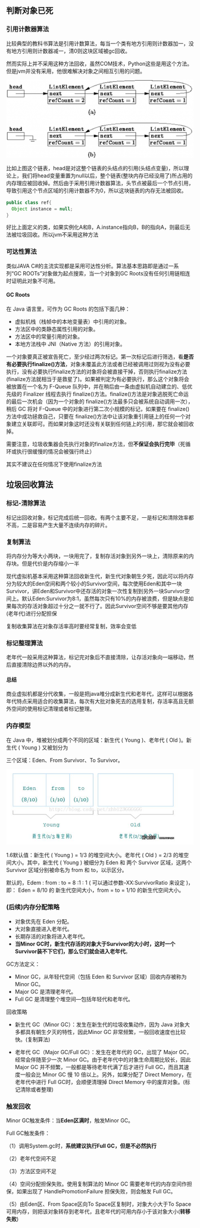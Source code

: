 ## 判断对象已死

### 引用计数器算法

比较典型的教科书算法是引用计数算法，每当一个类有地方引用则计数器加一，没有地方引用则计数器减一，清0则这块区域被gc回收。

然而实际上并不采用这种方法回收，虽然COM技术，Python这些是用这个方法。但是jvm并没有采用，他很难解决对象之间相互引用的问题。

![](image/ref0.png)

比如上图这个链表，head是对这整个链表的头结点的引用(头结点变量)，所以理论上，我们将head变量重置为null以后，整个链表(整块内存已经没用了)所占用的内存理应被回收掉。然后由于采用引用计数器算法，头节点被最后一个节点引用，导致引用这个节点区域的引用计数器不为0，所以这块链表的内存无法被回收。


``` java
public class ref{
  Object instance = null;
}

```

好比上面定义的类，如果实例化A和B，A.instance指向B，B的指向A，则最后无法被垃圾回收。所以jvm不采用这种方法


### 可达性算法
类似JAVA C#的主流实现都是采用可达性分析。算法基本思路即是通过一系列“GC ROOTs”对象做为起点搜索，当一个对象到GC Roots没有任何引用链相连时证明此对象不可用。

#### GC Roots
在 Java 语言里，可作为 GC Roots 的包括下面几种：
- 虚拟机栈（栈帧中的本地变量表）中引用的对象。
- 方法区中的类静态属性引用的对象。
- 方法区中的常量引用的对象。
- 本地方法栈中 JNI（Native 方法）的引用对象。


一个对象要真正被宣告死亡，至少经过两次标记。第一次标记后进行筛选，看**是否有必要执行finalize()方法**，对象未覆盖此方法或者已经被调用过则视为没有必要执行，没有必要执行finalize方法的对象将会被直接干掉，否则执行finalize方法(finalize方法就相当于是救星了)。如果被判定为有必要执行，那么这个对象将会被放置在一个名为 F-Queue 队列中，并在稍后由一条由虚拟机自动建立的、低优先级的 Finalizer 线程去执行 finalize()方法。finalize()方法是对象逃脱死亡命运的最后一次机会（因为一个对象的 finalize()方法最多只会被系统自动调用一次），稍后 GC 将对 F-Queue 中的对象进行第二次小规模的标记，如果要在 finalize()方法中成功拯救自己，只要在 finalize()方法中让该对象重引用链上的任何一个对象建立关联即可。而如果对象这时还没有关联到任何链上的引用，那它就会被回收掉。

需要注意，垃圾收集器会先执行对象的finalize方法，但**不保证会执行完毕**（死循环或执行很缓慢的情况会被强行终止）

其实不建议在任何情况下使用finalize方法

## 垃圾回收算法

### 标记-清除算法
标记出回收对象，标记完成后统一回收。有两个主要不足，一是标记和清除效率都不高，二是容易产生大量不连续内存的碎片。

### 复制算法
将内存分为等大小两块，一块用完了，复制存活对象到另外一块上，清除原来的内存块。但是代价是内存缩小一半

现代虚拟机基本采用这种算法回收新生代，新生代对象朝生夕死，因此可以将内存分为较大的Eden空间和两个较小的Survivor空间，每次使用Eden和其中一块Survivor，讲Eden和Survivor中还存活的对象一次性复制到另外一块Survivor空间上。默认Eden:Survivor为8:1，虽然每次只有10%的内存被浪费，但是缺点是如果每次的存活对象超过十分之一就不行了。因此Survivor空间不够是要其他内存(老年代)进行分配担保

复制收集算法在对象存活率高时要经常复制，效率会变低

### 标记整理算法
老年代一般采用这种算法，标记完对象后不直接清除，让存活对象向一端移动，然后直接清除边界以外的内存。

#### 总结
商业虚拟机都是分代收集，一般是把java堆分成新生代和老年代，这样可以根据各年代特点采用适合的收集算法，每次有大批对象死去的选用复制，存活率高且无额外空间的使用标记清理或者标记整理。

### 内存模型
在 Java 中，堆被划分成两个不同的区域：新生代 ( Young )、老年代 ( Old )。新生代 ( Young ) 又被划分为

三个区域：Eden、From Survivor、To Survivor。

![](image/memory0.jpg)

1.6默认值：新生代 ( Young ) = 1/3 的堆空间大小。老年代 ( Old ) = 2/3 的堆空间大小。其中，新生代 ( Young ) 被细分为 Eden 和 两个 Survivor 区域，这两个 Survivor 区域分别被命名为 from 和 to，以示区分。

默认的，Edem : from : to = 8 :1 : 1 ( 可以通过参数–XX:SurvivorRatio 来设定 )，即： Eden = 8/10 的
新生代空间大小，from = to = 1/10 的新生代空间大小。

### (后续)内存分配策略
- 对象优先在 Eden 分配。
- 大对象直接进入老年代。
- 长期存活的对象将进入老年代。
- **当Minor GC时，新生代存活的对象大于Survivor的大小时，这时一个Survivor装不下它们，那么它们就会进入老年代**。

GC方法定义：
 - Minor GC，从年轻代空间（包括 Eden 和 Survivor 区域）回收内存被称为 Minor GC。
 - Major GC 是清理老年代。
 - Full GC 是清理整个堆空间—包括年轻代和老年代。



回收策略
- 新生代 GC（Minor GC）：发生在新生代的垃圾收集动作，因为 Java 对象大多都具有朝生夕灭的特性，因此Minor GC 非常频繁，一般回收速度也比较快。(复制算法)

- 老年代 GC（Major GC/Full GC）：发生在老年代的 GC，出现了 Major GC，经常会伴随至少一次 Minor GC。由于老年代中的对象生命周期比较长，因此 Major GC 并不频繁，一般都是等待老年代满了后才进行 Full GC，而且其速度一般会比 Minor GC 慢 10 倍以上。另外，如果分配了 Direct Memory，在老年代中进行 Full GC时，会顺便清理掉 Direct Memory 中的废弃对象。(标记清除或者整理)

### 触发回收
Minor GC触发条件：当**Eden区满时**，触发Minor GC。

Full GC触发条件：

（1）调用System.gc时，**系统建议执行Full GC，但是不必然执行**

（2）老年代空间不足

（3）方法区空间不足

（4）空间分配担保失败。使用复制算法的 Minor GC 需要老年代的内存空间作担保，如果出现了 HandlePromotionFailure 担保失败，则会触发 Full GC。

（5）由Eden区、From Space区向To Space区复制时，对象大小大于To Space可用内存，则把该对象转存到老年代，且老年代的可用内存小于该对象大小(**转移失败**)
